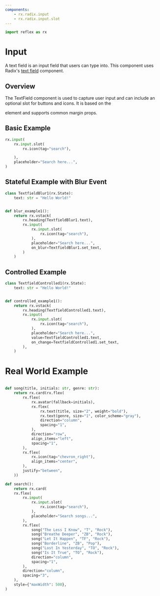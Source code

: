 ```yaml
---
components:
    - rx.radix.input
    - rx.radix.input.slot
---
```


```python exec
import reflex as rx
```

# Input

A text field is an input field that users can type into. This component uses Radix's [text field](https://www.radix-ui.com/themes/docs/components/text-field) component.


## Overview

The TextField component is used to capture user input and can include an optional slot for buttons and icons. It is based on the <div> element and supports common margin props.

## Basic Example

```python demo
rx.input(
    rx.input.slot(
        rx.icon(tag="search"),

    ),
    placeholder="Search here...",
)
```

## Stateful Example with Blur Event

```python demo exec
class TextfieldBlur1(rx.State):
    text: str = "Hello World!"


def blur_example1():
    return rx.vstack(
        rx.heading(TextfieldBlur1.text),
        rx.input(
            rx.input.slot(
                rx.icon(tag="search"),
            ),
            placeholder="Search here...",
            on_blur=TextfieldBlur1.set_text,
        )
    )
```

## Controlled Example

```python demo exec
class TextfieldControlled1(rx.State):
    text: str = "Hello World!"


def controlled_example1():
    return rx.vstack(
        rx.heading(TextfieldControlled1.text),
        rx.input(
            rx.input.slot(
                rx.icon(tag="search"),
            ),
            placeholder="Search here...",
            value=TextfieldControlled1.text,
            on_change=TextfieldControlled1.set_text,
        ),
    )
```

# Real World Example

```python demo exec

def song(title, initials: str, genre: str):
    return rx.card(rx.flex(
        rx.flex(
            rx.avatar(fallback=initials),
            rx.flex(
                rx.text(title, size="2", weight="bold"),
                rx.text(genre, size="1", color_scheme="gray"),
                direction="column",
                spacing="1",
            ),
            direction="row",
            align_items="left",
            spacing="1",
        ),
        rx.flex(
            rx.icon(tag="chevron_right"),
            align_items="center",
        ),
        justify="between",
    ))

def search():
    return rx.card(
    rx.flex(
        rx.input(
            rx.input.slot(
                rx.icon(tag="search"),
            ),
            placeholder="Search songs...",
        ),
        rx.flex(
            song("The Less I Know", "T", "Rock"),
            song("Breathe Deeper", "ZB", "Rock"),
            song("Let It Happen", "TF", "Rock"),
            song("Borderline", "ZB", "Pop"),
            song("Lost In Yesterday", "TO", "Rock"),
            song("Is It True", "TO", "Rock"),
            direction="column",
            spacing="1",
        ),
        direction="column",
        spacing="3",
    ),
    style={"maxWidth": 500},
)
```
